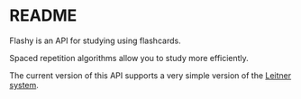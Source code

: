 # README

Flashy is an API for studying using flashcards.

Spaced repetition algorithms allow you to study more efficiently.

The current version of this API supports a very simple version of the [Leitner system](https://en.wikipedia.org/wiki/Leitner_system).
